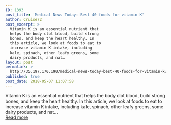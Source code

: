 ```yaml
---
ID: 1393
post_title: 'Medical News Today: Best 40 foods for vitamin K'
author: Cruise72
post_excerpt: >
  Vitamin K is an essential nutrient that
  helps the body clot blood, build strong
  bones, and keep the heart healthy. In
  this article, we look at foods to eat to
  increase vitamin K intake, including
  kale, spinach, other leafy greens, some
  dairy products, and nat…
layout: post
permalink: >
  http://35.197.170.190/medical-news-today-best-40-foods-for-vitamin-k/
published: true
post_date: 2018-05-07 11:07:58
---
```

Vitamin K is an essential nutrient that helps the body clot blood, build strong bones, and keep the heart healthy. In this article, we look at foods to eat to increase vitamin K intake, including kale, spinach, other leafy greens, some dairy products, and nat…<br/><a style="white-space: nowrap" href="https://www.medicalnewstoday.com/articles/321586.php" class="button purchase" rel="nofollow noopener" target="_blank">Read more</a>